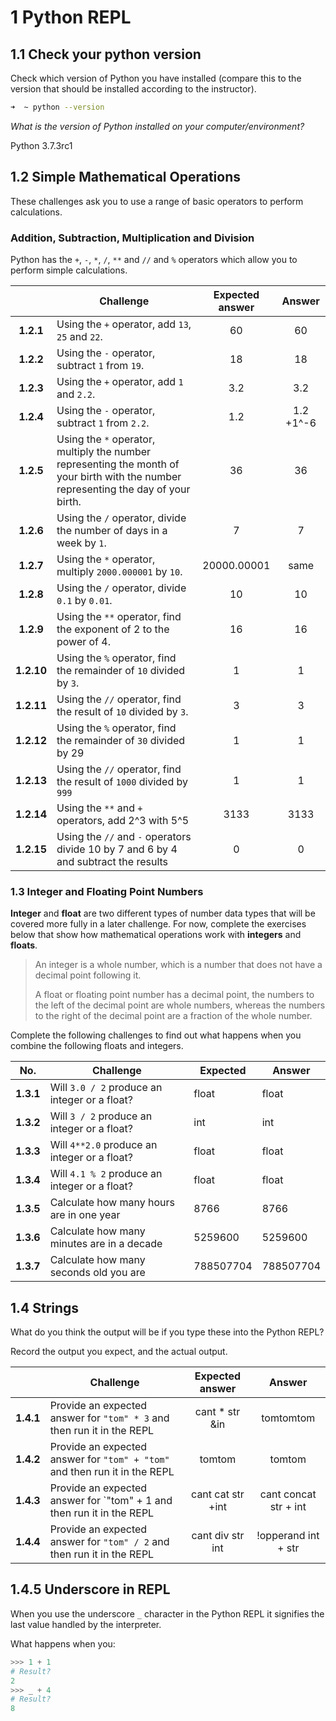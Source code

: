 # 1 Python REPL

## 1.1 Check your python version

Check which version of Python you have installed (compare this to the version that should be installed according to the instructor).

```bash
➜  ~ python --version
```

*What is the version of Python installed on your computer/environment?*

Python 3.7.3rc1
## 1.2 Simple Mathematical Operations

These challenges ask you to use a range of basic operators to perform calculations.

###  Addition, Subtraction, Multiplication and Division

Python has the `+`, `-`, `*`, `/`, `**` and `//` and `%`  operators which allow you to perform simple calculations.

|            | Challenge                                                                                                                            | Expected answer | Answer |
| :--------: | ------------------------------------------------------------                                                                         | :-------------: | :----: |
| **1.2.1**  | Using the `+` operator, add `13`, `25` and `22`.                                                                                     |      60         |  60    |
| **1.2.2**  | Using the `-` operator, subtract `1` from `19`.                                                                                      |   18            |  18    |
| **1.2.3**  | Using the `+` operator, add `1` and `2.2`.                                                                                           | 3.2             | 3.2    |
| **1.2.4**  | Using the `-` operator, subtract `1` from `2.2`.                                                                                     |     1.2         | 1.2 +1^-6|
| **1.2.5**  | Using the `*` operator, multiply the number representing the month of your birth with the number representing the day of your birth. |    36           |  36    |
| **1.2.6**  | Using the `/` operator, divide the number of days in a week by `1`.                                                                  |      7          |    7   |
| **1.2.7**  | Using the `*` operator, multiply `2000.000001` by `10`.                                                                              |   20000.00001   | same   |
| **1.2.8**  | Using the `/` operator, divide `0.1` by `0.01`.                                                                                      |    10           |   10   |
| **1.2.9**  | Using the `**` operator, find the exponent of 2 to the power of 4.                                                                   |   16            |   16   |
| **1.2.10** | Using the `%` operator, find the remainder of `10` divided by `3`.                                                                   |     1           |  1     |
| **1.2.11** | Using the `//` operator, find the result of `10` divided by `3`.                                                                     |    3            |  3     |
| **1.2.12** | Using the `%` operator, find the remainder of `30` divided by 29                                                                     |      1          |  1     |
| **1.2.13** | Using the `//` operator, find the result of `1000` divided by `999`                                                                  |      1          |  1     |
| **1.2.14** | Using the `**` and `+` operators, add 2^3 with 5^5                                                                                   |      3133       | 3133   |
| **1.2.15** | Using the `//` and `-` operators divide 10 by 7 and 6 by 4 and subtract the results                                                  |      0          |  0     |

### 1.3 Integer and Floating Point Numbers

**Integer** and **float** are two different types of number data types that will be covered more fully in a later challenge. For now, complete the exercises below that show how mathematical operations work with **integers** and **floats**.

>   An integer is a whole number, which is a number that does not have a decimal point following it.
>
>   A float or floating point number has a decimal point, the numbers to the left of the decimal point are whole numbers, whereas the numbers to the right of the decimal point are a fraction of the whole number.

Complete the following challenges to find out what happens when you combine the following floats and integers.

| No.       | Challenge                                     | Expected | Answer |
| --------- | --------------------------------------------- | -------- | ------ |
| **1.3.1** | Will `3.0 / 2` produce an integer or a float? |  float   |float   |
| **1.3.2** | Will `3 / 2` produce an integer or a float?   |    int   |  int   |
| **1.3.3** | Will `4**2.0` produce an integer or a float?  | float    |float   |
| **1.3.4** | Will `4.1 % 2` produce an integer or a float? | float    | float  |
| **1.3.5** | Calculate how many hours are in one year      | 8766     |  8766  |
| **1.3.6** | Calculate how many minutes are in a decade    |5259600   |5259600 |
| **1.3.7** | Calculate how many seconds old you are        |788507704 |788507704|

## 1.4 Strings

What do you think the output will be if you type these into the Python REPL?

Record the output you expect, and the actual output.

|            | Challenge                                                                  | Expected answer    |       Answer        |
| :--------: | -----------------------------------------------------------------------    | :-------------:    | :-----------------: |
| **1.4.1**  | Provide an expected answer for `"tom" * 3` and then run it in the REPL     |  cant * str &in    |tomtomtom            |
| **1.4.2**  | Provide an expected answer for `"tom" + "tom"` and then run it in the REPL |  tomtom            |tomtom               |
| **1.4.3**  | Provide an expected answer for `"tom" + 1 and then run it in the REPL      |  cant cat str +int |cant concat str + int|
| **1.4.4**  | Provide an expected answer for `"tom" / 2` and then run it in the REPL     | cant div str int   | !opperand int + str |

## 1.4.5 Underscore in REPL

When you use the underscore `_` character in the Python REPL it signifies the last value handled by the interpreter.

What happens when you:

```python
>>> 1 + 1
# Result?
2
>>> _ + 4
# Result?
8
```

